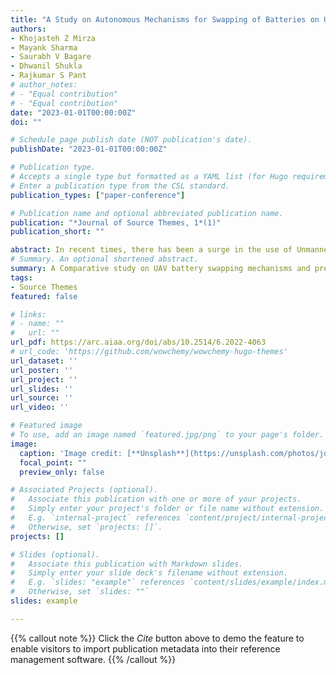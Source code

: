 ```yaml
---
title: "A Study on Autonomous Mechanisms for Swapping of Batteries on Unmanned Aerial Vehicles"
authors:
- Khojasteh Z Mirza
- Mayank Sharma
- Saurabh V Bagare
- Dhwanil Shukla
- Rajkumar S Pant
# author_notes:
# - "Equal contribution"
# - "Equal contribution"
date: "2023-01-01T00:00:00Z"
doi: ""

# Schedule page publish date (NOT publication's date).
publishDate: "2023-01-01T00:00:00Z"

# Publication type.
# Accepts a single type but formatted as a YAML list (for Hugo requirements).
# Enter a publication type from the CSL standard.
publication_types: ["paper-conference"]

# Publication name and optional abbreviated publication name.
publication: "*Journal of Source Themes, 1*(1)"
publication_short: ""

abstract: In recent times, there has been a surge in the use of Unmanned Aerial Vehicles (UAVs) in the commercial and recreational space. Drones are highly sought after to act as replacements to traditional manned tasks ranging from surveillance to agriculture. An important factor that inhibits complete transition of drones into commercial ecosystem, is their limited battery life or endurance. Numerous attempts to enhance modern battery technology are under progress, however, a steady solution still seems far-fetched. To solve this problem with existing battery technology, rapid-action swapping of the drained battery pack can be projected as a viable option. The drained battery can be replaced with a newly charged battery and there can be a presence of a recharging station which would charge the spare batteries while the UAV is completing the mission. This paper is an ongoing study on various available battery swapping mechanisms, which are autonomous in nature to eliminate any human intervention.The final study will portray a comparative analysis of these battery swapping mechanisms and conclude with a few areas of development to make such a system available commercially.
# Summary. An optional shortened abstract.
summary: A Comparative study on UAV battery swapping mechanisms and present potential ideas of good battery swapping meachanim which can be used on aerostat.
tags:
- Source Themes
featured: false

# links:
# - name: ""
#   url: ""
url_pdf: https://arc.aiaa.org/doi/abs/10.2514/6.2022-4063
# url_code: 'https://github.com/wowchemy/wowchemy-hugo-themes'
url_dataset: ''
url_poster: ''
url_project: ''
url_slides: ''
url_source: ''
url_video: ''

# Featured image
# To use, add an image named `featured.jpg/png` to your page's folder. 
image:
  caption: 'Image credit: [**Unsplash**](https://unsplash.com/photos/jdD8gXaTZsc)'
  focal_point: ""
  preview_only: false

# Associated Projects (optional).
#   Associate this publication with one or more of your projects.
#   Simply enter your project's folder or file name without extension.
#   E.g. `internal-project` references `content/project/internal-project/index.md`.
#   Otherwise, set `projects: []`.
projects: []

# Slides (optional).
#   Associate this publication with Markdown slides.
#   Simply enter your slide deck's filename without extension.
#   E.g. `slides: "example"` references `content/slides/example/index.md`.
#   Otherwise, set `slides: ""`
slides: example

---
```

{{% callout note %}}
Click the *Cite* button above to demo the feature to enable visitors to import publication metadata into their reference management software.
{{% /callout %}}